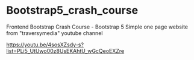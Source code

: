 # Bootstrap5_crash_course

Frontend Bootstrap Crash Course - Bootstrap 5
Simple one page website from "traversymedia" youtube channel

https://youtu.be/4sosXZsdy-s?list=PLi5_UtUwo00z8UsEKAhtU_wGcQeoEXZre
